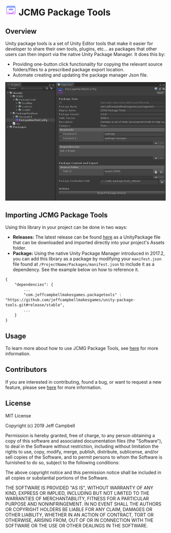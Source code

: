 # <img src="./Documentation/PackageManifestConfigIcon.png" alt="" width="35" height="35"/> JCMG Package Tools

## Overview
Unity package tools is a set of Unity Editor tools that make it easier for developer to share their own tools, plugins, etc... as packages that other users can then import via the native Unity Package Manager. It does this by:

* Providing one-button click functionality for copying the relevant source folders/files to a prescribed package export location.
* Automate creating and updating the package manager Json file.

![Package Manifest Config Inspector](./Documentation/Inspector.png)

## Importing JCMG Package Tools
Using this library in your project can be done in two ways:
* **Releases:** The latest release can be found [here](https://github.com/jeffcampbellmakesgames/unity-package-tools/releases) as a UnityPackage file that can be downloaded and imported directly into your project's Assets folder.
* **Package:** Using the native Unity Package Manager introduced in 2017.2, you can add this library as a package by modifying your `manifest.json` file found at `/ProjectName/Packages/manifest.json` to include it as a dependency. See the example below on how to reference it.

```
{
	"dependencies": {
		...
		"com.jeffcampbellmakesgames.packagetools" : "https://github.com/jeffcampbellmakesgames/unity-package-tools.git#release/stable",
		...
	}
}
```

## Usage
To learn more about how to use JCMG Package Tools, see [here](./usage.md) for more information.

## Contributors
If you are interested in contributing, found a bug, or want to request a new feature, please see [here](./contributors.md) for more information.

## License
MIT License

Copyright (c) 2019 Jeff Campbell

Permission is hereby granted, free of charge, to any person obtaining a copy
of this software and associated documentation files (the "Software"), to deal
in the Software without restriction, including without limitation the rights
to use, copy, modify, merge, publish, distribute, sublicense, and/or sell
copies of the Software, and to permit persons to whom the Software is
furnished to do so, subject to the following conditions:

The above copyright notice and this permission notice shall be included in all
copies or substantial portions of the Software.

THE SOFTWARE IS PROVIDED "AS IS", WITHOUT WARRANTY OF ANY KIND, EXPRESS OR
IMPLIED, INCLUDING BUT NOT LIMITED TO THE WARRANTIES OF MERCHANTABILITY,
FITNESS FOR A PARTICULAR PURPOSE AND NONINFRINGEMENT. IN NO EVENT SHALL THE
AUTHORS OR COPYRIGHT HOLDERS BE LIABLE FOR ANY CLAIM, DAMAGES OR OTHER
LIABILITY, WHETHER IN AN ACTION OF CONTRACT, TORT OR OTHERWISE, ARISING FROM,
OUT OF OR IN CONNECTION WITH THE SOFTWARE OR THE USE OR OTHER DEALINGS IN THE
SOFTWARE.

